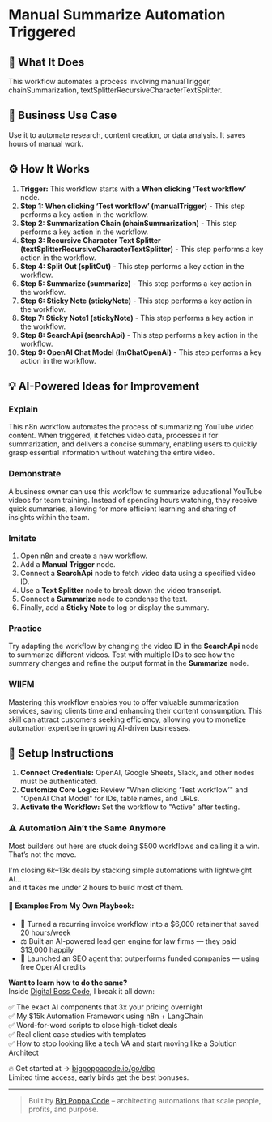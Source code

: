 # Manual Summarize Automation Triggered

## 🚀 What It Does
This workflow automates a process involving manualTrigger, chainSummarization, textSplitterRecursiveCharacterTextSplitter.

## 💼 Business Use Case
Use it to automate research, content creation, or data analysis. It saves hours of manual work.

## ⚙️ How It Works
1.  **Trigger:** This workflow starts with a **When clicking ‘Test workflow’** node.
2. **Step 1: When clicking ‘Test workflow’ (manualTrigger)** - This step performs a key action in the workflow.
3. **Step 2: Summarization Chain (chainSummarization)** - This step performs a key action in the workflow.
4. **Step 3: Recursive Character Text Splitter (textSplitterRecursiveCharacterTextSplitter)** - This step performs a key action in the workflow.
5. **Step 4: Split Out (splitOut)** - This step performs a key action in the workflow.
6. **Step 5: Summarize (summarize)** - This step performs a key action in the workflow.
7. **Step 6: Sticky Note (stickyNote)** - This step performs a key action in the workflow.
8. **Step 7: Sticky Note1 (stickyNote)** - This step performs a key action in the workflow.
9. **Step 8: SearchApi (searchApi)** - This step performs a key action in the workflow.
10. **Step 9: OpenAI Chat Model (lmChatOpenAi)** - This step performs a key action in the workflow.

## 💡 AI-Powered Ideas for Improvement
### Explain
This n8n workflow automates the process of summarizing YouTube video content. When triggered, it fetches video data, processes it for summarization, and delivers a concise summary, enabling users to quickly grasp essential information without watching the entire video.

### Demonstrate
A business owner can use this workflow to summarize educational YouTube videos for team training. Instead of spending hours watching, they receive quick summaries, allowing for more efficient learning and sharing of insights within the team.

### Imitate
1. Open n8n and create a new workflow.
2. Add a **Manual Trigger** node.
3. Connect a **SearchApi** node to fetch video data using a specified video ID.
4. Use a **Text Splitter** node to break down the video transcript.
5. Connect a **Summarize** node to condense the text.
6. Finally, add a **Sticky Note** to log or display the summary.

### Practice
Try adapting the workflow by changing the video ID in the **SearchApi** node to summarize different videos. Test with multiple IDs to see how the summary changes and refine the output format in the **Summarize** node.

### WIIFM
Mastering this workflow enables you to offer valuable summarization services, saving clients time and enhancing their content consumption. This skill can attract customers seeking efficiency, allowing you to monetize automation expertise in growing AI-driven businesses.

## 🔧 Setup Instructions
1. **Connect Credentials:** OpenAI, Google Sheets, Slack, and other nodes must be authenticated.
2. **Customize Core Logic:** Review "When clicking ‘Test workflow’" and "OpenAI Chat Model" for IDs, table names, and URLs.
3. **Activate the Workflow:** Set the workflow to "Active" after testing.

### ⚠️ Automation Ain’t the Same Anymore

Most builders out here are stuck doing $500 workflows and calling it a win.  
That’s not the move.  

I'm closing $6k–$13k deals by stacking simple automations with lightweight AI...  
and it takes me under 2 hours to build most of them.

#### 🧠 Examples From My Own Playbook:
- 🔁 Turned a recurring invoice workflow into a $6,000 retainer that saved 20 hours/week  
- ⚖️ Built an AI-powered lead gen engine for law firms — they paid $13,000 happily  
- 🚀 Launched an SEO agent that outperforms funded companies — using free OpenAI credits  

**Want to learn how to do the same?**  
Inside [Digital Boss Code](https://bigpoppacode.io/go/dbc), I break it all down:

✅ The exact AI components that 3x your pricing overnight  
✅ My $15k Automation Framework using n8n + LangChain  
✅ Word-for-word scripts to close high-ticket deals  
✅ Real client case studies with templates  
✅ How to stop looking like a tech VA and start moving like a Solution Architect  

🔥 Get started at → [bigpoppacode.io/go/dbc](https://bigpoppacode.io/go/dbc)  
Limited time access, early birds get the best bonuses.

---
> Built by [Big Poppa Code](https://bigpoppacode.io) – architecting automations that scale people, profits, and purpose.
